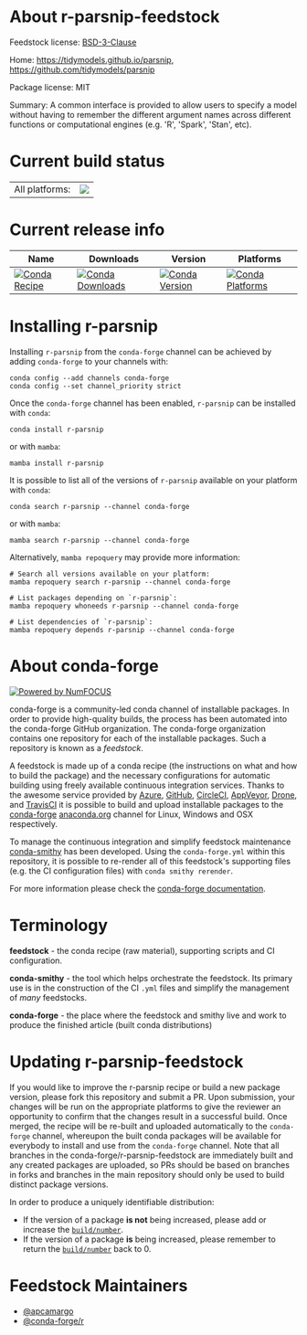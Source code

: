 About r-parsnip-feedstock
=========================

Feedstock license: [BSD-3-Clause](https://github.com/conda-forge/r-parsnip-feedstock/blob/main/LICENSE.txt)

Home: https://tidymodels.github.io/parsnip, https://github.com/tidymodels/parsnip

Package license: MIT

Summary: A common interface is provided to allow users to specify a model without having to remember the different argument names across different functions or computational engines (e.g. 'R', 'Spark', 'Stan', etc).

Current build status
====================


<table><tr><td>All platforms:</td>
    <td>
      <a href="https://dev.azure.com/conda-forge/feedstock-builds/_build/latest?definitionId=4791&branchName=main">
        <img src="https://dev.azure.com/conda-forge/feedstock-builds/_apis/build/status/r-parsnip-feedstock?branchName=main">
      </a>
    </td>
  </tr>
</table>

Current release info
====================

| Name | Downloads | Version | Platforms |
| --- | --- | --- | --- |
| [![Conda Recipe](https://img.shields.io/badge/recipe-r--parsnip-green.svg)](https://anaconda.org/conda-forge/r-parsnip) | [![Conda Downloads](https://img.shields.io/conda/dn/conda-forge/r-parsnip.svg)](https://anaconda.org/conda-forge/r-parsnip) | [![Conda Version](https://img.shields.io/conda/vn/conda-forge/r-parsnip.svg)](https://anaconda.org/conda-forge/r-parsnip) | [![Conda Platforms](https://img.shields.io/conda/pn/conda-forge/r-parsnip.svg)](https://anaconda.org/conda-forge/r-parsnip) |

Installing r-parsnip
====================

Installing `r-parsnip` from the `conda-forge` channel can be achieved by adding `conda-forge` to your channels with:

```
conda config --add channels conda-forge
conda config --set channel_priority strict
```

Once the `conda-forge` channel has been enabled, `r-parsnip` can be installed with `conda`:

```
conda install r-parsnip
```

or with `mamba`:

```
mamba install r-parsnip
```

It is possible to list all of the versions of `r-parsnip` available on your platform with `conda`:

```
conda search r-parsnip --channel conda-forge
```

or with `mamba`:

```
mamba search r-parsnip --channel conda-forge
```

Alternatively, `mamba repoquery` may provide more information:

```
# Search all versions available on your platform:
mamba repoquery search r-parsnip --channel conda-forge

# List packages depending on `r-parsnip`:
mamba repoquery whoneeds r-parsnip --channel conda-forge

# List dependencies of `r-parsnip`:
mamba repoquery depends r-parsnip --channel conda-forge
```


About conda-forge
=================

[![Powered by
NumFOCUS](https://img.shields.io/badge/powered%20by-NumFOCUS-orange.svg?style=flat&colorA=E1523D&colorB=007D8A)](https://numfocus.org)

conda-forge is a community-led conda channel of installable packages.
In order to provide high-quality builds, the process has been automated into the
conda-forge GitHub organization. The conda-forge organization contains one repository
for each of the installable packages. Such a repository is known as a *feedstock*.

A feedstock is made up of a conda recipe (the instructions on what and how to build
the package) and the necessary configurations for automatic building using freely
available continuous integration services. Thanks to the awesome service provided by
[Azure](https://azure.microsoft.com/en-us/services/devops/), [GitHub](https://github.com/),
[CircleCI](https://circleci.com/), [AppVeyor](https://www.appveyor.com/),
[Drone](https://cloud.drone.io/welcome), and [TravisCI](https://travis-ci.com/)
it is possible to build and upload installable packages to the
[conda-forge](https://anaconda.org/conda-forge) [anaconda.org](https://anaconda.org/)
channel for Linux, Windows and OSX respectively.

To manage the continuous integration and simplify feedstock maintenance
[conda-smithy](https://github.com/conda-forge/conda-smithy) has been developed.
Using the ``conda-forge.yml`` within this repository, it is possible to re-render all of
this feedstock's supporting files (e.g. the CI configuration files) with ``conda smithy rerender``.

For more information please check the [conda-forge documentation](https://conda-forge.org/docs/).

Terminology
===========

**feedstock** - the conda recipe (raw material), supporting scripts and CI configuration.

**conda-smithy** - the tool which helps orchestrate the feedstock.
                   Its primary use is in the construction of the CI ``.yml`` files
                   and simplify the management of *many* feedstocks.

**conda-forge** - the place where the feedstock and smithy live and work to
                  produce the finished article (built conda distributions)


Updating r-parsnip-feedstock
============================

If you would like to improve the r-parsnip recipe or build a new
package version, please fork this repository and submit a PR. Upon submission,
your changes will be run on the appropriate platforms to give the reviewer an
opportunity to confirm that the changes result in a successful build. Once
merged, the recipe will be re-built and uploaded automatically to the
`conda-forge` channel, whereupon the built conda packages will be available for
everybody to install and use from the `conda-forge` channel.
Note that all branches in the conda-forge/r-parsnip-feedstock are
immediately built and any created packages are uploaded, so PRs should be based
on branches in forks and branches in the main repository should only be used to
build distinct package versions.

In order to produce a uniquely identifiable distribution:
 * If the version of a package **is not** being increased, please add or increase
   the [``build/number``](https://docs.conda.io/projects/conda-build/en/latest/resources/define-metadata.html#build-number-and-string).
 * If the version of a package **is** being increased, please remember to return
   the [``build/number``](https://docs.conda.io/projects/conda-build/en/latest/resources/define-metadata.html#build-number-and-string)
   back to 0.

Feedstock Maintainers
=====================

* [@apcamargo](https://github.com/apcamargo/)
* [@conda-forge/r](https://github.com/orgs/conda-forge/teams/r/)


